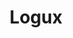 ---
git: https://github.com/logux
guide: https://logux.io/branding/
logohandle: loguxio
sort: logux
title: Logux
twitter: https://x.com/logux_io
website: https://logux.io/
---